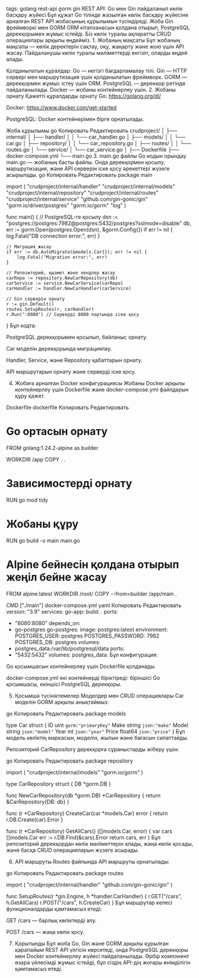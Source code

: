 tags:
golang
rest-api
gorm
gin
REST API: Go мен Gin пайдаланып көлік басқару жүйесі
Бұл құжат Go тілінде жазылған көлік басқару жүйесіне арналған REST API жобасының құрылымын түсіндіреді. Жоба Gin фреймворкі мен GORM ORM кітапханасын қолдана отырып, PostgreSQL дерекқорымен жұмыс істейді. Біз көлік туралы ақпаратты CRUD операциялары арқылы өңдейміз.
1. 
   Жобаның мақсаты
   Бұл жобаның мақсаты — көлік деректерін сақтау, оқу, жаңарту және жою үшін API жасау. Пайдаланушы көлік туралы мәліметтерді енгізіп, оларды өңдей алады.

Қолданылатын құралдар:
Go — негізгі бағдарламалау тілі.
Gin — HTTP сервері мен маршрутизация үшін қолданылатын фреймворк.
GORM — дерекқормен жұмыс істеу үшін ORM.
PostgreSQL — дерекқор ретінде пайдаланылады.
Docker — жобаны контейнерлеу үшін.
2. 
  Жобаны орнату
   Қажетті құралдарды орнату
   Go: https://golang.org/dl/

Docker: https://www.docker.com/get-started

PostgreSQL: Docker контейнерімен бірге орнатылады.

Жоба құрылымы
go
Копировать
Редактировать
crudproject/
│
├── internal/
│   ├── handler/
│   │   └── car_handler.go
│   ├── models/
│   │   └── car.go
│   ├── repository/
│   │   └── car_repository.go
│   ├── routes/
│   │   └── routes.go
│   └── service/
│       └── car_service.go
│
├── Dockerfile
├── docker-compose.yml
└── main.go
3. main.go файлы
   Go кодын орындау
   main.go — жобаның басты файлы. Онда дерекқормен қосылу, маршрутизация, және API серверін іске қосу әрекеттері жүзеге асырылады.
   go
   Копировать
   Редактировать
   package main

import (
"crudproject/internal/handler"
"crudproject/internal/models"
"crudproject/internal/repository"
"crudproject/internal/routes"
"crudproject/internal/service"
"github.com/gin-gonic/gin"
"gorm.io/driver/postgres"
"gorm.io/gorm"
"log"
)

func main() {
// PostgreSQL-ге қосылу
dsn := "postgres://postgres:7982@postgres:5432/postgres?sslmode=disable"
db, err := gorm.Open(postgres.Open(dsn), &gorm.Config{})
if err != nil {
log.Fatal("DB connection error:", err)
}

	// Миграция жасау
	if err := db.AutoMigrate(&models.Car{}); err != nil {
		log.Fatal("Migration error:", err)
	}

	// Репозиторий, қызмет және хендлер жасау
	carRepo := repository.NewCarRepository(db)
	carService := service.NewCarService(carRepo)
	carHandler := handler.NewCarHandler(carService)

	// Gin серверін орнату
	r := gin.Default()
	routes.SetupRoutes(r, carHandler)
	r.Run(":8080") // Серверді 8080 портында іске қосу
}
Бұл кодта:

PostgreSQL дерекқорымен қосылып, байланыс орнату.

Car моделін дерекқорында миграциялау.

Handler, Service, және Repository қабаттарын орнату.

API маршрутарын орнату және серверді іске қосу.

4. Жобаға арналған Docker конфигурациясы
   Жобаны Docker арқылы контейнерлеу үшін Dockerfile және docker-compose.yml файлдарын құру қажет.

Dockerfile
dockerfile
Копировать
Редактировать
# Go ортасын орнату
FROM golang:1.24.2-alpine as builder

WORKDIR /app
COPY . .

# Зависимостерді орнату
RUN go mod tidy

# Жобаны құру
RUN go build -o main main.go

# Alpine бейнесін қолдана отырып жеңіл бейне жасау
FROM alpine:latest
WORKDIR /root/
COPY --from=builder /app/main .

CMD ["./main"]
docker-compose.yml
yaml
Копировать
Редактировать
version: "3.9"
services:
go-app:
build: .
ports:
- "8080:8080"
depends_on:
- go-postgres
go-postgres:
image: postgres:latest
environment:
POSTGRES_USER: postgres
POSTGRES_PASSWORD: 7982
POSTGRES_DB: postgres
volumes:
- postgres_data:/var/lib/postgresql/data
ports:
- "5432:5432"
volumes:
postgres_data:
Бұл конфигурация:

Go қосымшасын контейнерлеу үшін Dockerfile қолданады.

docker-compose.yml екі контейнерді біріктіреді: біріншісі Go қосымшасы, екіншісі PostgreSQL дерекқоры.

5. Қосымша түсініктемелер
   Моделдер мен CRUD операциялары
   Car моделін GORM арқылы анықтаймыз:

go
Копировать
Редактировать
package models

type Car struct {
ID        uint   `gorm:"primaryKey"`
Make      string `json:"make"`
Model     string `json:"model"`
Year      int    `json:"year"`
Price     float64 `json:"price"`
}
Бұл модель көліктің маркасын, моделін, жылын және бағасын сипаттайды.

Репозиторий
CarRepository дерекқорға сұраныстарды жіберу үшін:

go
Копировать
Редактировать
package repository

import (
"crudproject/internal/models"
"gorm.io/gorm"
)

type CarRepository struct {
DB *gorm.DB
}

func NewCarRepository(db *gorm.DB) *CarRepository {
return &CarRepository{DB: db}
}


func (r *CarRepository) CreateCar(car *models.Car) error {
return r.DB.Create(car).Error
}

func (r *CarRepository) GetAllCars() ([]models.Car, error) {
var cars []models.Car
err := r.DB.Find(&cars).Error
return cars, err
}
Бұл репозиторий дерекқордан көлік мәліметтерін алады, жаңа көлік қосады, және басқа CRUD операцияларын жүзеге асырады.

6. API маршруты
   Routes файлында API маршруты орнатылады:

go
Копировать
Редактировать
package routes

import (
"crudproject/internal/handler"
"github.com/gin-gonic/gin"
)

func SetupRoutes(r *gin.Engine, h *handler.CarHandler) {
r.GET("/cars", h.GetAllCars)
r.POST("/cars", h.CreateCar)
}
Бұл маршрутар келесі функционалдарды қамтамасыз етеді:

GET /cars — барлық көліктерді алу.

POST /cars — жаңа көлік қосу.

7. Қорытынды
   Бұл жоба Go, Gin және GORM арқылы құрылған қарапайым REST API үлгісін көрсетеді, онда PostgreSQL дерекқоры мен Docker контейнерлеу жүйесі пайдаланылады. Әрбір компонент өзара үйлесімді жұмыс істейді, бұл сіздің API-дің жоғары өнімділігін қамтамасыз етеді.

